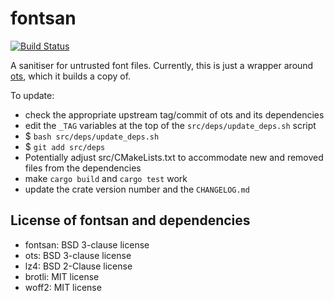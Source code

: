 # fontsan

[![Build Status](https://travis-ci.org/servo/fontsan.svg?branch=master)](https://travis-ci.org/servo/fontsan)

A sanitiser for untrusted font files. Currently, this is just a wrapper around
[ots](https://github.com/khaledhosny/ots), which it builds a copy of.

To update:

* check the appropriate upstream tag/commit of ots and its dependencies
* edit the `_TAG` variables at the top of the `src/deps/update_deps.sh` script
* $ `bash src/deps/update_deps.sh`
* $ `git add src/deps`
* Potentially adjust src/CMakeLists.txt to accommodate new and removed files from the dependencies
* make `cargo build` and `cargo test` work
* update the crate version number and the `CHANGELOG.md`

## License of fontsan and dependencies

- fontsan: BSD 3-clause license
- ots: BSD 3-clause license
- lz4: BSD 2-Clause license
- brotli: MIT license
- woff2: MIT license